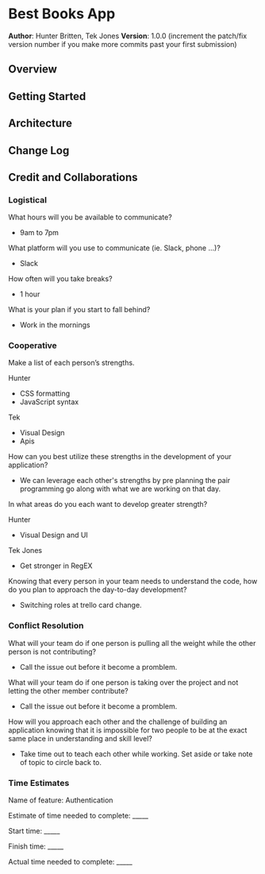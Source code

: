 # Best Books App

**Author**: Hunter Britten, Tek Jones
**Version**: 1.0.0 (increment the patch/fix version number if you make more commits past your first submission)

## Overview
<!-- Provide a high level overview of what this application is and why you are building it, beyond the fact that it's an assignment for this class. (i.e. What's your problem domain?) -->

## Getting Started
<!-- What are the steps that a user must take in order to build this app on their own machine and get it running? -->

## Architecture
<!-- Provide a detailed description of the application design. What technologies (languages, libraries, etc) you're using, and any other relevant design information. -->

## Change Log
<!-- Use this area to document the iterative changes made to your application as each feature is successfully implemented. Use time stamps. Here's an example:

01-01-2001 4:59pm - Application now has a fully-functional express server, with a GET route for the location resource. -->

## Credit and Collaborations
<!-- Give credit (and a link) to other people or resources that helped you build this application. -->

### Logistical
What hours will you be available to communicate?
- 9am to 7pm

What platform will you use to communicate (ie. Slack, phone …)?
- Slack

How often will you take breaks?
- 1 hour

What is your plan if you start to fall behind?
- Work in the mornings

### Cooperative
Make a list of each person’s strengths.

Hunter
- CSS formatting
- JavaScript syntax

Tek
- Visual Design
- Apis

How can you best utilize these strengths in the development of your application?
- We can leverage each other's strengths by pre planning the pair programming go along with what we are working on that day.

In what areas do you each want to develop greater strength?

Hunter
- Visual Design and UI

Tek Jones
- Get stronger in RegEX

Knowing that every person in your team needs to understand the code, how do you plan to approach the day-to-day development?
- Switching roles at trello card change.

### Conflict Resolution
What will your team do if one person is pulling all the weight while the other person is not contributing?
- Call the issue out before it become a promblem.

What will your team do if one person is taking over the project and not letting the other member contribute?
- Call the issue out before it become a promblem.

How will you approach each other and the challenge of building an application knowing that it is impossible for two people to be at the exact same place in understanding and skill level?
- Take time out to teach each other while working. Set aside or take note of topic to circle back to. 


### Time Estimates

Name of feature: Authentication

Estimate of time needed to complete: _____

Start time: _____

Finish time: _____

Actual time needed to complete: _____